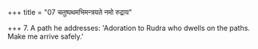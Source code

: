 +++
title = "07 चतुष्पथमभिमन्त्रयते नमो रुद्राय"

+++
7. A path he addresses: 'Adoration to Rudra who dwells on the paths. Make me arrive safely.'
